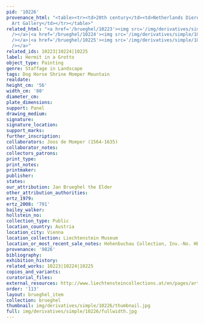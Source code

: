 ```yaml
---
pid: '10226'
provenance_html: "<table><tr><td>20th century</td><td>Netherlands Dieren</td><td>Katz
  Art Gallery</td></tr></table>"
related_html: "<a href='/brueghel/10223'><img src='/img/derivatives/simple/10223/thumbnail.jpg'
  /></a>|<a href='/brueghel/10224'><img src='/img/derivatives/simple/10224/thumbnail.jpg'
  /></a>|<a href='/brueghel/10225'><img src='/img/derivatives/simple/10225/thumbnail.jpg'
  /></a>"
related_ids: 10223|10224|10225
label: Hermit in a Grotto
object_type: Painting
genre: Staffage in Landscape
tags: Dog Horse Shrine Momper Mountain
realdate:
height_cm: '56'
width_cm: '80'
diameter_cm:
plate_dimensions:
support: Panel
drawing_medium:
signature:
signature_location:
support_marks:
further_inscription:
collaborators: Joos de Momper (1564-1635)
collaborator_notes:
collectors_patrons:
print_type:
print_notes:
printmaker:
publisher:
states:
our_attribution: Jan Brueghel the Elder
other_attribution_authorities:
ertz_1979:
ertz_2008: '791'
bailey_walker:
hollstein_no:
collection_type: Public
location_country: Austria
location_city: Vienna
location_collection: Liechtenstein Museum
location_or_most_recent_sale_notes: Hohenbuchau Collection, Inv.-No. HB-60
provenance: '9826'
bibliography:
exhibition_history:
related_works: 10223|10224|10225
copies_and_variants:
curatorial_files:
external_resources: http://www.liechtensteincollections.at/en/pages/artbase_main.asp?module=browse&action=m_work&lang=en&sid=107054&oid=W-2622008214141697
order: '113'
layout: brueghel_item
collection: brueghel
thumbnail: img/derivatives/simple/10226/thumbnail.jpg
full: img/derivatives/simple/10226/fullwidth.jpg
---
```

